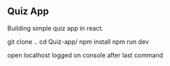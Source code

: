 ## Quiz App
Building simple quiz app in react.

git clone ..
cd Quiz-app/
npm install
npm run dev 

open localhost logged on console after last command

